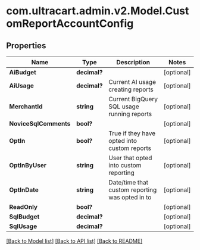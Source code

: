 # com.ultracart.admin.v2.Model.CustomReportAccountConfig
## Properties

Name | Type | Description | Notes
------------ | ------------- | ------------- | -------------
**AiBudget** | **decimal?** |  | [optional] 
**AiUsage** | **decimal?** | Current AI usage creating reports | [optional] 
**MerchantId** | **string** | Current BigQuery SQL usage running reports | [optional] 
**NoviceSqlComments** | **bool?** |  | [optional] 
**OptIn** | **bool?** | True if they have opted into custom reports | [optional] 
**OptInByUser** | **string** | User that opted into custom reporting | [optional] 
**OptInDate** | **string** | Date/time that custom reporting was opted in to | [optional] 
**ReadOnly** | **bool?** |  | [optional] 
**SqlBudget** | **decimal?** |  | [optional] 
**SqlUsage** | **decimal?** |  | [optional] 


[[Back to Model list]](../README.md#documentation-for-models) [[Back to API list]](../README.md#documentation-for-api-endpoints) [[Back to README]](../README.md)

